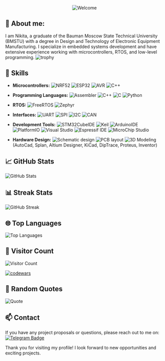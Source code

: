 <!--
<p align="center">
 <img width="1000" src="assets/github-snake.svg" alt="snake"/>
</p>

<p align="center">
  <img src="https://media.giphy.com/media/11kEuHSQAXXiGQ/giphy.gif?cid=ecf05e478mvpyjewqis8h3msxr4gpq524jnpw814z3uukeff&ep=v1_gifs_search&rid=giphy.gif&ct=g" alt="Welcome">
</p>-->
<p align="center">
  <img src="https://media.giphy.com/media/521ZSoqh4HByvyF6MS/giphy.gif?cid=ecf05e47btdg9bw5l0xbnun585jbnbulugyhqc9qn1e3v8ox&ep=v1_gifs_search&rid=giphy.gif&ct=g" alt="Welcome">
</p>

## 👋 About me:

I am Nikita, a graduate of the Bauman Moscow State Technical University (BMSTU) with a degree in Design and Technology of Electronic Equipment Manufacturing. I specialize in embedded systems development and have extensive experience working with microcontrollers, RTOS, and low-level programming.
![trophy](https://github-profile-trophy.vercel.app/?username=m3iz)
## 🔧 Skills

- **Microcontrollers:**
![NRF52](https://img.shields.io/badge/NRF52-purple)
![ESP32](https://img.shields.io/badge/ESP32-yellow)
![AVR](https://img.shields.io/badge/AVR-green)
![C++](https://img.shields.io/badge/PIC-orange)


- **Programming Languages:**
  ![Assembler](https://img.shields.io/badge/Assembler-red)
  ![C++](https://img.shields.io/badge/C++-blue)
  ![C](https://img.shields.io/badge/C-purple)
  ![Python](https://img.shields.io/badge/Python-grey)
- **RTOS:** 
![FreeRTOS](https://img.shields.io/badge/FreeRTOS-orange)
![Zephyr](https://img.shields.io/badge/Zephyr-blue)

- **Interfaces:**
![UART](https://img.shields.io/badge/UART-green)
![SPI](https://img.shields.io/badge/SPI-cyan)
![I2C](https://img.shields.io/badge/I2C-purple)
![CAN](https://img.shields.io/badge/CAN-orange)

- **Development Tools:** ![STM32CubeIDE](https://img.shields.io/badge/STM32CubeIDE-orange)
![Keil](https://img.shields.io/badge/Keil-green)
![ArduinoIDE](https://img.shields.io/badge/ArduinoIDE-blue)
![PlatformIO](https://img.shields.io/badge/PlatformIO-purple)
![Visual Studio](https://img.shields.io/badge/Visual%20Studio-pink)
![Espressif IDE](https://img.shields.io/badge/Espressif%20IDE-yellow)
![MicroChip Studio](https://img.shields.io/badge/MicroChip%20Studio-red)
- **Hardware Design:**
![Schematic design](https://img.shields.io/badge/Schematic%20design-green)
![PCB layout](https://img.shields.io/badge/PCB%20layout-blue)
![3D Modeling](https://img.shields.io/badge/3D%20Modeling-purple)
 (AutoCad, Splan, Altium Designer, KiCad, DipTrace, Proteus, Inventor)

## 📈 GitHub Stats

![GitHub Stats](https://github-readme-stats.vercel.app/api?username=m3iz&show_icons=true&theme=radical)

## 📊 Streak Stats
![GitHub Streak](https://github-readme-streak-stats.herokuapp.com/?user=m3iz&theme=radical)

## 🌐 Top Languages
![Top Languages](https://github-readme-stats.vercel.app/api/top-langs/?username=m3iz&layout=compact&theme=radical)

## 👀 Visitor Count
![Visitor Count](https://komarev.com/ghpvc/?username=m3iz&color=brightgreen)

[![codewars](https://www.codewars.com/users/define/badges/large)](https://www.codewars.com/users/define)   

## 💬 Random Quotes
![Quote](https://quotes-github-readme.vercel.app/api?type=horizontal&theme=radical)

<!--## 🔗 Social Links

- [LinkedIn](https://www.linkedin.com/in/your-profile)
- [Personal Website](https://your-website.com) -->

## 📫 Contact

If you have any project proposals or questions, please reach out to me on:  [![Telegram Badge](https://img.shields.io/badge/Telegram-blue?style=for-the-badge&logo=telegram&logoColor=white)](https://t.me/m3izz)
 
Thank you for visiting my profile! I look forward to new opportunities and exciting projects.
